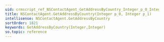 ```yaml
---
uid: crmscript_ref_NSContactAgent_GetAddressByCountry_Integer_p_0_Integer_p_1
title: NSContactAgent.GetAddressByCountry(Integer p_0, Integer p_1)
intellisense: NSContactAgent.GetAddressByCountry
sortOrder: 1821
keywords: GetAddressByCountry(Integer,Integer)
so.topic: reference
---
```





